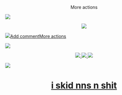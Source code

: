 <p align=center>
More actions

  <a href="https://github.com/sixymeow"><img src="https://count.getloli.com/@six?name=six&theme=booru-lisu&padding=7&offset=0&align=top&scale=1&pixelated=1&darkmode=auto">

<p>

<p align=center>

  <img src="https://img.shields.io/badge/Dogecoin-C2A633?logo=dogecoin&logoColor=white">

<p>

<p align=center>

  <img src="https://custom-icon-badges.demolab.com/badge/Windows-0078D6?logo=windows11&logoColor=white">Add commentMore actions

  <img src="https://img.shields.io/badge/Kali%20Linux-557C94?logo=kalilinux&logoColor=fff">

<p>


<p align=center>


  <img src="https://img.shields.io/badge/HTML-%23E34F26.svg?logo=html5&logoColor=white">


  <img src="https://img.shields.io/badge/CSS-1572B6?logo=css3&logoColor=fff">


  <img src="https://img.shields.io/badge/JavaScript-F7DF1E?logo=javascript&logoColor=000">


<p>

<p align=center>

  <a href="https://discord.com/users/1126147122308325376"><img src="https://lanyard.cnrad.dev/api/1126147122308325376">

<p>

<h1 align=center>i skid nns n shit</h6> 
